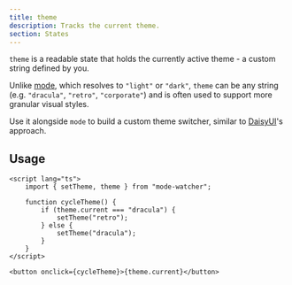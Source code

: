 ```yaml
---
title: theme
description: Tracks the current theme.
section: States
---
```


`theme` is a readable state that holds the currently active theme - a custom string defined by you.

Unlike [mode](/docs/states/mode), which resolves to `"light"` or `"dark"`, `theme` can be any string (e.g. `"dracula"`, `"retro"`, `"corporate"`) and is often used to support more granular visual styles.

Use it alongside `mode` to build a custom theme switcher, similar to [DaisyUI](https://daisyui.com)'s approach.

## Usage

```svelte
<script lang="ts">
	import { setTheme, theme } from "mode-watcher";

	function cycleTheme() {
		if (theme.current === "dracula") {
			setTheme("retro");
		} else {
			setTheme("dracula");
		}
	}
</script>

<button onclick={cycleTheme}>{theme.current}</button>
```
